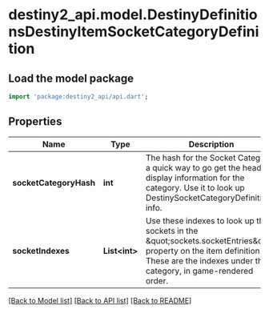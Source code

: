 # destiny2_api.model.DestinyDefinitionsDestinyItemSocketCategoryDefinition

## Load the model package
```dart
import 'package:destiny2_api/api.dart';
```

## Properties
Name | Type | Description | Notes
------------ | ------------- | ------------- | -------------
**socketCategoryHash** | **int** | The hash for the Socket Category: a quick way to go get the header display information for the category. Use it to look up DestinySocketCategoryDefinition info. | [optional] [default to null]
**socketIndexes** | **List&lt;int&gt;** | Use these indexes to look up the sockets in the \&quot;sockets.socketEntries\&quot; property on the item definition. These are the indexes under the category, in game-rendered order. | [optional] [default to []]

[[Back to Model list]](../README.md#documentation-for-models) [[Back to API list]](../README.md#documentation-for-api-endpoints) [[Back to README]](../README.md)


